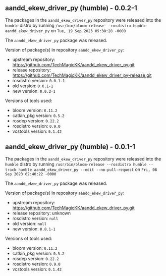 ## aandd_ekew_driver_py (humble) - 0.0.2-1

The packages in the `aandd_ekew_driver_py` repository were released into the `humble` distro by running `/usr/bin/bloom-release --rosdistro humble aandd_ekew_driver_py` on `Tue, 19 Sep 2023 09:38:28 -0000`

The `aandd_ekew_driver_py` package was released.

Version of package(s) in repository `aandd_ekew_driver_py`:

- upstream repository: https://github.com/TechMagicKK/aandd_ekew_driver_py.git
- release repository: https://github.com/TechMagicKK/aandd_ekew_driver_py-release.git
- rosdistro version: `0.0.1-1`
- old version: `0.0.1-1`
- new version: `0.0.2-1`

Versions of tools used:

- bloom version: `0.11.2`
- catkin_pkg version: `0.5.2`
- rosdep version: `0.22.2`
- rosdistro version: `0.9.0`
- vcstools version: `0.1.42`


## aandd_ekew_driver_py (humble) - 0.0.1-1

The packages in the `aandd_ekew_driver_py` repository were released into the `humble` distro by running `/usr/bin/bloom-release --rosdistro humble --track humble aandd_ekew_driver_py --edit --no-pull-request` on `Fri, 08 Sep 2023 02:40:22 -0000`

The `aandd_ekew_driver_py` package was released.

Version of package(s) in repository `aandd_ekew_driver_py`:

- upstream repository: https://github.com/TechMagicKK/aandd_ekew_driver_py.git
- release repository: unknown
- rosdistro version: `null`
- old version: `null`
- new version: `0.0.1-1`

Versions of tools used:

- bloom version: `0.11.2`
- catkin_pkg version: `0.5.2`
- rosdep version: `0.22.2`
- rosdistro version: `0.9.0`
- vcstools version: `0.1.42`



